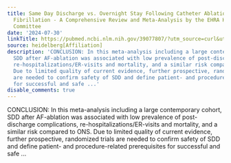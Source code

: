 ```yaml
---
title: Same Day Discharge vs. Overnight Stay Following Catheter Ablation for Atrial
  Fibrillation - A Comprehensive Review and Meta-Analysis by the EHRA Health Economics
  Committee
date: '2024-07-30'
linkTitle: https://pubmed.ncbi.nlm.nih.gov/39077807/?utm_source=curl&utm_medium=rss&utm_campaign=pubmed-2&utm_content=1FakS-2QOkCT8HsMOQP1bCRQ4YzyumYOmxmF0moLsQ3dFB1E9V&fc=20220326224207&ff=20240730181641&v=2.18.0.post9+e462414
source: heidelberg[Affiliation]
description: 'CONCLUSION: In this meta-analysis including a large contemporary cohort,
  SDD after AF-ablation was associated with low prevalence of post-discharge complications,
  re-hospitalizations/ER-visits and mortality, and a similar risk compared to ONS.
  Due to limited quality of current evidence, further prospective, randomized trials
  are needed to confirm safety of SDD and define patient- and procedure-related prerequisites
  for successful and safe ...'
disable_comments: true
---
```

CONCLUSION: In this meta-analysis including a large contemporary cohort, SDD after AF-ablation was associated with low prevalence of post-discharge complications, re-hospitalizations/ER-visits and mortality, and a similar risk compared to ONS. Due to limited quality of current evidence, further prospective, randomized trials are needed to confirm safety of SDD and define patient- and procedure-related prerequisites for successful and safe ...